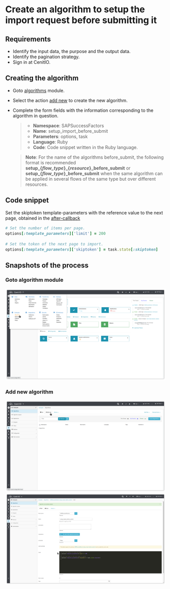 # Create an algorithm to setup the import request before submitting it

## Requirements

* Identify the input data, the purpose and the output data.[<i class="fa fa-external-link" aria-hidden="true"></i>](https://cenit-io.github.io/docs/#/algorithms?id=algorithm39s-attributes)
* Identify the pagination strategy.[<i class="fa fa-external-link" aria-hidden="true"></i>](https://help.sap.com/viewer/d599f15995d348a1b45ba5603e2aba9b/2111/en-US/5c8bca0af1654b05a83193b2922dcee2.html)
* Sign in at CenitIO.[<i class="fa fa-external-link" aria-hidden="true"></i>](https://cenit.io/users/sign_in)

## Creating the algorithm

* Goto [algorithms](https://cenit.io/algorithm) module.
* Select the action [add new](https://cenit.io/algorithm/new) to create the new algorithm.
* Complete the form fields with the information corresponding to the algorithm in question.

    >- **Namespace**: SAPSuccessFactors
    >- **Name**: setup_import_before_submit
    >- **Parameters**: options, task
    >- **Language**: Ruby
    >- **Code**: Code snippet written in the Ruby language.

    > **Note**: For the name of the algorithms before_submit, the following format is recommended **setup_{*flow_type*}_{*resource*}_before_submit** or **setup_{*flow_type*}_before_submit** when the same algorithm can be applied in several flows of the same type but over different resources.

## Code snippet

Set the skiptoken template-parameters with the reference value to the next page, obtained in the [after-callback](algorithms/sapsf-setup_import_next_page_after_callback.md)

```ruby
# Set the number of items per page.
options[:template_parameters]['limit'] = 200

# Set the token of the next page to import.
options[:template_parameters]['skiptoken'] = task.state[:skiptoken]
```

## Snapshots of the process

### Goto algorithm module

   ![](../assets/snapshots/common-algs/snapshots-001.png)
    
### Add new algorithm

   ![](../assets/snapshots/common-algs/snapshots-002.png)
   ![](../assets/snapshots/sap-sf-setups-algs/snapshots-003.png)
